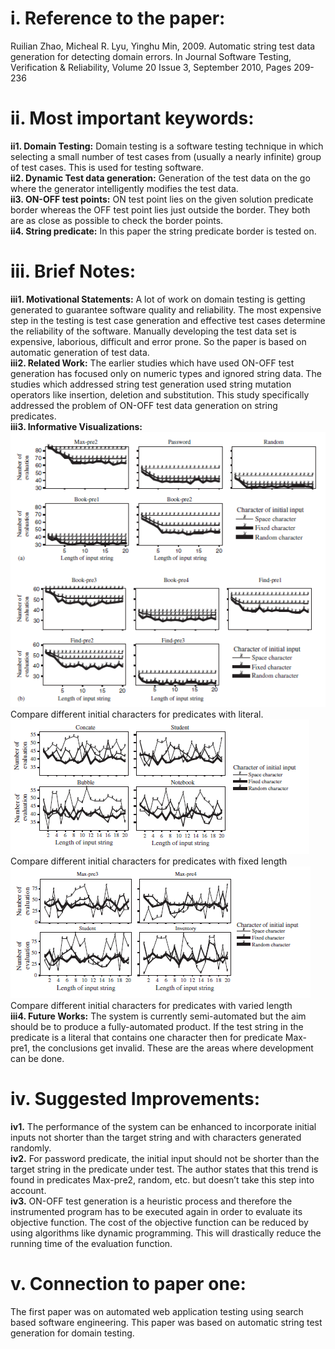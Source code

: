 <h1>i.	Reference to the paper: </h1>
Ruilian Zhao, Micheal R. Lyu, Yinghu Min, 2009. Automatic string test data generation for detecting domain errors. In Journal Software Testing, Verification & Reliability, Volume 20 Issue 3, September 2010, Pages 209-236</br>
<h1>ii.	Most important keywords: </h1>
<b>ii1. Domain Testing:</b> Domain testing is a software testing technique in which selecting a small number of test cases from (usually a nearly infinite) group of test cases. This is used for testing software.</br>
<b>ii2. Dynamic Test data generation:</b> Generation of the test data on the go where the generator intelligently modifies the test data.</br>
<b>ii3. ON-OFF test points:</b> ON test point lies on the given solution predicate border whereas the OFF test point lies just outside the border. They both are as close as possible to check the border points.</br>
<b>ii4. String predicate:</b> In this paper the string predicate border is tested on.</br>
<h1>iii.	Brief Notes: </h1>
<b>iii1. Motivational Statements:</b> A lot of work on domain testing is getting generated to guarantee software quality and reliability. The most expensive step in the testing is test case generation and effective test cases determine the reliability of the software. Manually developing the test data set is expensive, laborious, difficult and error prone. So the paper is based on automatic generation of test data.</br>
<b>iii2. Related Work:</b> The earlier studies which have used ON-OFF test generation has focused only on numeric types and ignored string data. The studies which addressed string test generation used string mutation operators like insertion, deletion and substitution. This study specifically addressed the problem of ON-OFF test data generation on string predicates.</br>
<b>iii3. Informative Visualizations:</b></br>
<img src = "pic1.png"> </br>
Compare different initial characters for predicates with literal.</br>
<img src = "pic2.png"> </br>
Compare different initial characters for predicates with fixed length</br>
<img src = "pic3.png"> </br>
Compare different initial characters for predicates with varied length</br>
<b>iii4. Future Works:</b> The system is currently semi-automated but the aim should be to produce a fully-automated product. If the test string in the predicate is a literal that contains one character then for predicate Max-pre1, the conclusions get invalid. These are the areas where development can be done.</br>
<h1>iv.	Suggested Improvements: </h1>
<b>iv1.</b> The performance of the system can be enhanced to incorporate initial inputs not shorter than the target string and with characters generated randomly.</br>
<b>iv2.</b> For password predicate, the initial input should not be shorter than the target string in the predicate under test. The author states that this trend is found in predicates Max-pre2, random, etc. but doesn’t take this step into account.</br>
<b>iv3.</b> ON-OFF test generation is a heuristic process and therefore the instrumented program has to be executed again in order to evaluate its objective function. The cost of the objective function can be reduced by using algorithms like dynamic programming. This will drastically reduce the running time of the evaluation function.
<h1>v. Connection to paper one: </h1>
The first paper was on automated web application testing using search based software engineering. This paper was based on automatic string test generation for domain testing.